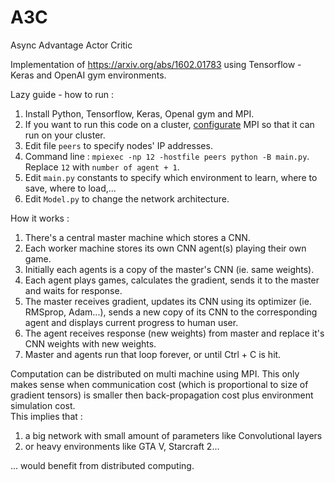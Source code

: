 # A3C
Async Advantage Actor Critic

Implementation of https://arxiv.org/abs/1602.01783 using Tensorflow - Keras and OpenAI gym environments.  

Lazy guide - how to run :
1) Install Python, Tensorflow, Keras, OpenaI gym and MPI.
2) If you want to run this code on a cluster, [configurate](http://mpitutorial.com/tutorials/) MPI so that it can run on your cluster. 
3) Edit file `peers` to specify nodes' IP addresses.
4) Command line : `mpiexec -np 12 -hostfile peers python -B main.py`. Replace `12` with `number of agent + 1`.
5) Edit `main.py` constants to specify which environment to learn, where to save, where to load,...
6) Edit `Model.py` to change the network architecture.

How it works :
1) There's a central master machine which stores a CNN.
2) Each worker machine stores its own CNN agent(s) playing their own game.
3) Initially each agents is a copy of the master's CNN (ie. same weights).
4) Each agent plays games, calculates the gradient, sends it to the master and waits for response.
5) The master receives gradient, updates its CNN using its optimizer (ie. RMSprop, Adam...), sends a new copy of its CNN to the corresponding agent and displays current progress to human user.
6) The agent receives response (new weights) from master and replace it's CNN weights with new weights.
7) Master and agents run that loop forever, or until Ctrl + C is hit.

Computation can be distributed on multi machine using MPI. This only makes sense when communication cost (which is proportional to size of gradient tensors) is smaller then back-propagation cost plus environment simulation cost.  
This implies that :
1) a big network with small amount of parameters like Convolutional layers
2) or heavy environments like GTA V, Starcraft 2...  

... would benefit from distributed computing.
